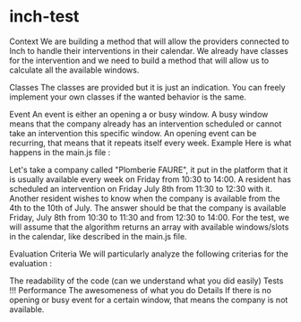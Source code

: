 # inch-test

Context
We are building a method that will allow the providers connected to Inch to handle their interventions in their calendar. We already have classes for the intervention and we need to build a method that will allow us to calculate all the available windows.

Classes
The classes are provided but it is just an indication. You can freely implement your own classes if the wanted behavior is the same.

Event
An event is either an opening a or busy window. A busy window means that the company already has an intervention scheduled or cannot take an intervention this specific window.
An opening event can be recurring, that means that it repeats itself every week.
Example
Here is what happens in the main.js file :

Let's take a company called "Plomberie FAURE", it put in the platform that it is usually available every week on Friday from 10:30 to 14:00. A resident has scheduled an intervention on Friday July 8th from 11:30 to 12:30 with it. Another resident wishes to know when the company is available from the 4th to the 10th of July. The answer should be that the company is available Friday, July 8th from 10:30 to 11:30 and from 12:30 to 14:00. For the test, we will assume that the algorithm returns an array with available windows/slots in the calendar, like described in the main.js file.

Evaluation Criteria
We will particularly analyze the following criterias for the evaluation :

The readability of the code (can we understand what you did easily)
Tests !!!
Performance
The awesomeness of what you do
Details
If there is no opening or busy event for a certain window, that means the company is not available.
